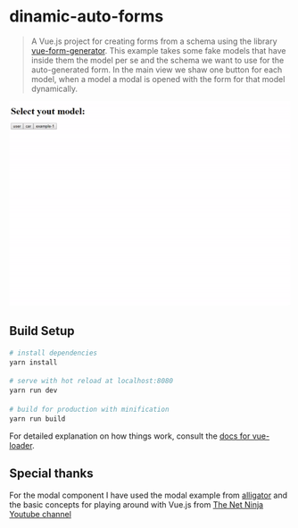 # dinamic-auto-forms

> A Vue.js project for creating forms from a schema using the library [vue-form-generator](https://github.com/vue-generators/vue-form-generator/).
> This example takes some fake models that have inside them the model per se and
> the schema we want to use for the auto-generated form. In the main view we shaw
> one button for each model, when a model a modal is opened with the form for that
> model dynamically.

![Example video](/src/assets/auto-forms.gif?raw=true "Example video")

## Build Setup

```bash
# install dependencies
yarn install

# serve with hot reload at localhost:8080
yarn run dev

# build for production with minification
yarn run build
```

For detailed explanation on how things work, consult the [docs for vue-loader](http://vuejs.github.io/vue-loader).

## Special thanks

For the modal component I have used the modal example from [alligator](https://alligator.io/vuejs/vue-modal-component/)
and the basic concepts for playing around with Vue.js from [The Net Ninja Youtube channel](https://www.youtube.com/watch?v=5LYrN_cAJoA&list=PL4cUxeGkcC9gQcYgjhBoeQH7wiAyZNrYa)
